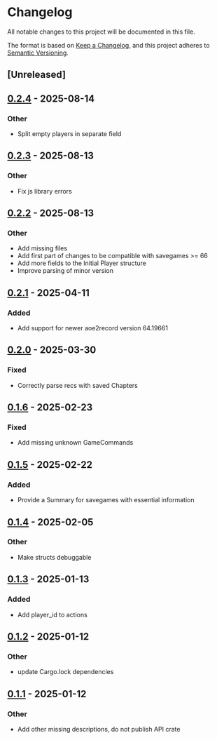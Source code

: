 # Changelog

All notable changes to this project will be documented in this file.

The format is based on [Keep a Changelog](https://keepachangelog.com/en/1.0.0/),
and this project adheres to [Semantic Versioning](https://semver.org/spec/v2.0.0.html).

## [Unreleased]

## [0.2.4](https://github.com/aoe2ct/aoe2rec/compare/aoe2rec-v0.2.3...aoe2rec-v0.2.4) - 2025-08-14

### Other

- Split empty players in separate field

## [0.2.3](https://github.com/aoe2ct/aoe2rec/compare/aoe2rec-v0.2.2...aoe2rec-v0.2.3) - 2025-08-13

### Other

- Fix js library errors

## [0.2.2](https://github.com/aoe2ct/aoe2rec/compare/aoe2rec-v0.2.1...aoe2rec-v0.2.2) - 2025-08-13

### Other

- Add missing files
- Add first part of changes to be compatible with savegames >= 66
- Add more fields to the Initial Player structure
- Improve parsing of minor version

## [0.2.1](https://github.com/aoe2ct/aoe2rec/compare/aoe2rec-v0.2.0...aoe2rec-v0.2.1) - 2025-04-11

### Added

- Add support for newer aoe2record version 64.19661

## [0.2.0](https://github.com/aoe2ct/aoe2rec/compare/aoe2rec-v0.1.6...aoe2rec-v0.2.0) - 2025-03-30

### Fixed

- Correctly parse recs with saved Chapters

## [0.1.6](https://github.com/aoe2ct/aoe2rec/compare/aoe2rec-v0.1.5...aoe2rec-v0.1.6) - 2025-02-23

### Fixed

- Add missing unknown GameCommands

## [0.1.5](https://github.com/aoe2ct/aoe2rec/compare/aoe2rec-v0.1.4...aoe2rec-v0.1.5) - 2025-02-22

### Added

- Provide a Summary for savegames with essential information

## [0.1.4](https://github.com/aoe2ct/aoe2rec/compare/aoe2rec-v0.1.3...aoe2rec-v0.1.4) - 2025-02-05

### Other

- Make structs debuggable

## [0.1.3](https://github.com/aoe2ct/aoe2rec/compare/aoe2rec-v0.1.2...aoe2rec-v0.1.3) - 2025-01-13

### Added

- Add player_id to actions

## [0.1.2](https://github.com/aoe2ct/aoe2rec/compare/aoe2rec-v0.1.1...aoe2rec-v0.1.2) - 2025-01-12

### Other

- update Cargo.lock dependencies

## [0.1.1](https://github.com/aoe2ct/aoe2rec/compare/aoe2rec-v0.1.0...aoe2rec-v0.1.1) - 2025-01-12

### Other

- Add other missing descriptions, do not publish API crate
